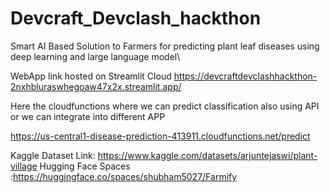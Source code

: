 # Devcraft_Devclash_hackthon
Smart AI Based Solution to Farmers for predicting plant leaf diseases using deep learning and large language model\

WebApp link hosted on Streamlit Cloud 
https://devcraftdevclashhackthon-2nxhbluraswhegoaw47x2x.streamlit.app/

Here the cloudfunctions where we can predict classification also using API or we can integrate into different APP

https://us-central1-disease-prediction-413911.cloudfunctions.net/predict

Kaggle Dataset Link: https://www.kaggle.com/datasets/arjuntejaswi/plant-village
Hugging Face Spaces :https://huggingface.co/spaces/shubham5027/Farmify
